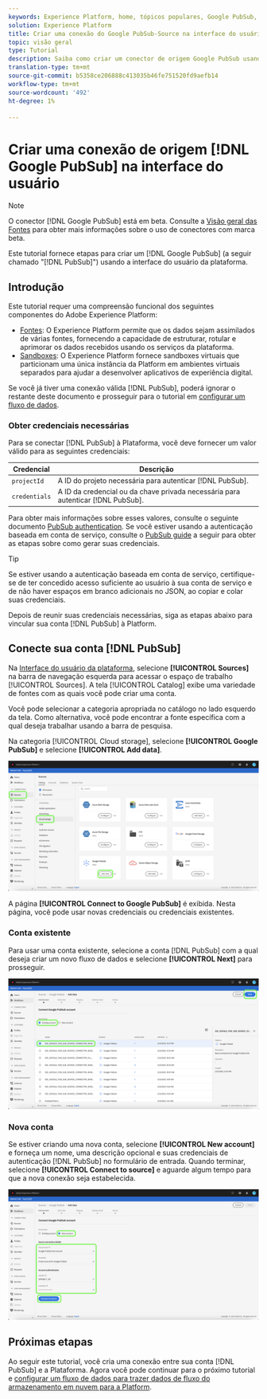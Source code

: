 ```yaml
---
keywords: Experience Platform, home, tópicos populares, Google PubSub, google pubsub
solution: Experience Platform
title: Criar uma conexão do Google PubSub-Source na interface do usuário
topic: visão geral
type: Tutorial
description: Saiba como criar um conector de origem Google PubSub usando a interface do usuário da plataforma.
translation-type: tm+mt
source-git-commit: b5358ce206888c413035b46fe751520fd9aefb14
workflow-type: tm+mt
source-wordcount: '492'
ht-degree: 1%

---
```



# Criar uma conexão de origem [!DNL Google PubSub] na interface do usuário

>[!NOTE]
>
> O conector [!DNL Google PubSub] está em beta. Consulte a [Visão geral das Fontes](../../../../home.md#terms-and-conditions) para obter mais informações sobre o uso de conectores com marca beta.

Este tutorial fornece etapas para criar um [!DNL Google PubSub] (a seguir chamado &quot;[!DNL PubSub]&quot;) usando a interface do usuário da plataforma.

## Introdução

Este tutorial requer uma compreensão funcional dos seguintes componentes do Adobe Experience Platform:

* [Fontes](../../../../home.md): O Experience Platform permite que os dados sejam assimilados de várias fontes, fornecendo a capacidade de estruturar, rotular e aprimorar os dados recebidos usando os serviços da plataforma.
* [Sandboxes](../../../../../sandboxes/home.md): O Experience Platform fornece sandboxes virtuais que particionam uma única instância da Platform em ambientes virtuais separados para ajudar a desenvolver aplicativos de experiência digital.

Se você já tiver uma conexão válida [!DNL PubSub], poderá ignorar o restante deste documento e prosseguir para o tutorial em [configurar um fluxo de dados](../../dataflow/batch/cloud-storage.md).

### Obter credenciais necessárias

Para se conectar [!DNL PubSub] à Plataforma, você deve fornecer um valor válido para as seguintes credenciais:

| Credencial | Descrição |
| ---------- | ----------- |
| `projectId` | A ID do projeto necessária para autenticar [!DNL PubSub]. |
| `credentials` | A ID da credencial ou da chave privada necessária para autenticar [!DNL PubSub]. |

Para obter mais informações sobre esses valores, consulte o seguinte documento [PubSub authentication](https://cloud.google.com/pubsub/docs/authentication). Se você estiver usando a autenticação baseada em conta de serviço, consulte o [PubSub guide](https://cloud.google.com/docs/authentication/production#create_service_account) a seguir para obter as etapas sobre como gerar suas credenciais.

>[!TIP]
>
>Se estiver usando a autenticação baseada em conta de serviço, certifique-se de ter concedido acesso suficiente ao usuário à sua conta de serviço e de não haver espaços em branco adicionais no JSON, ao copiar e colar suas credenciais.

Depois de reunir suas credenciais necessárias, siga as etapas abaixo para vincular sua conta [!DNL PubSub] à Platform.

## Conecte sua conta [!DNL PubSub]

Na [Interface do usuário da plataforma](https://platform.adobe.com), selecione **[!UICONTROL Sources]** na barra de navegação esquerda para acessar o espaço de trabalho [!UICONTROL Sources]. A tela [!UICONTROL Catalog] exibe uma variedade de fontes com as quais você pode criar uma conta.

Você pode selecionar a categoria apropriada no catálogo no lado esquerdo da tela. Como alternativa, você pode encontrar a fonte específica com a qual deseja trabalhar usando a barra de pesquisa.

Na categoria [!UICONTROL Cloud storage], selecione **[!UICONTROL Google PubSub]** e selecione **[!UICONTROL Add data]**.

![catálogo](../../../../images/tutorials/create/google-pubsub/catalog.png)

A página **[!UICONTROL Connect to Google PubSub]** é exibida. Nesta página, você pode usar novas credenciais ou credenciais existentes.

### Conta existente

Para usar uma conta existente, selecione a conta [!DNL PubSub] com a qual deseja criar um novo fluxo de dados e selecione **[!UICONTROL Next]** para prosseguir.

![existente](../../../../images/tutorials/create/google-pubsub/existing.png)

### Nova conta

Se estiver criando uma nova conta, selecione **[!UICONTROL New account]** e forneça um nome, uma descrição opcional e suas credenciais de autenticação [!DNL PubSub] no formulário de entrada. Quando terminar, selecione **[!UICONTROL Connect to source]** e aguarde algum tempo para que a nova conexão seja estabelecida.

![novo](../../../../images/tutorials/create/google-pubsub/new.png)

## Próximas etapas

Ao seguir este tutorial, você cria uma conexão entre sua conta [!DNL PubSub] e a Plataforma. Agora você pode continuar para o próximo tutorial e [configurar um fluxo de dados para trazer dados de fluxo do armazenamento em nuvem para a Platform](../../dataflow/streaming/cloud-storage-streaming.md).
